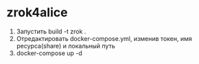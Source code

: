 # zrok4alice


1. Запустить build -t zrok .
2. Отредактировать docker-compose.yml, изменив токен, имя ресурса(share) и локальный путь 
3. docker-compose up -d